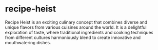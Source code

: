 # recipe-heist
Recipe Heist is an exciting culinary concept that combines diverse and unique flavors from various cuisines around the world. It is a delightful exploration of taste, where traditional ingredients and cooking techniques from different cultures harmoniously blend to create innovative and mouthwatering dishes.
